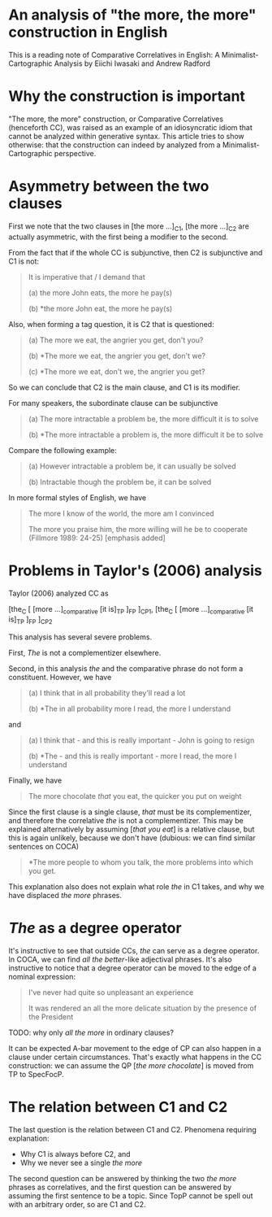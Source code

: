 An analysis of "the more, the more" construction in English
======

This is a reading note of Comparative Correlatives in English: A Minimalist-Cartographic Analysis by Eiichi Iwasaki and Andrew Radford

# Why the construction is important 

"The more, the more" construction, or Comparative Correlatives (henceforth CC), was raised as an example of an idiosyncratic idiom that cannot be analyzed within generative syntax.
This article tries to show otherwise: that the construction can indeed by analyzed from a Minimalist-Cartographic perspective.

# Asymmetry between the two clauses

First we note that the two clauses in [the more ...]<sub>C1</sub>, [the more ...]<sub>C2</sub> are actually asymmetric, with the first being a modifier to the second.

From the fact that if the whole CC is subjunctive, then C2 is subjunctive and C1 is not:

> It is imperative that / I demand that 
> 
>(a) the more John eats, the more he pay(s)
>
>(b) *the more John eat, the more he pay(s)

Also, when forming a tag question, it is C2 that is questioned:

>(a) The more we eat, the angrier you get, don't you?
>
>(b) *The more we eat, the angrier you get, don't we?
>
>(c) *The more we eat, don't we, the angrier you get?

So we can conclude that C2 is the main clause, and C1 is its modifier.

For many speakers, the subordinate clause can be subjunctive
> (a) The more intractable a problem be, the more difficult it is to solve
> 
> (b) *The more intractable a problem is, the more difficult it be to solve

Compare the following example:
> (a) However intractable a problem be, it can usually be solved
> 
> (b) Intractable though the problem be, it can be solved

In more formal styles of English, we have 
> The more I know of the world, the more am I convinced 
> 
> The more you praise him, the more willing will he be to cooperate (Fillmore 1989: 24-25) [emphasis added]

# Problems in Taylor's (2006) analysis

Taylor (2006) analyzed CC as 

[the<sub>C</sub> [ [more ...]<sub>comparative</sub> [it is]<sub>TP</sub> ]<sub>FP</sub> ]<sub>CP1</sub>,
[the<sub>C</sub> [ [more ...]<sub>comparative</sub> [it is]<sub>TP</sub> ]<sub>FP</sub> ]<sub>CP2</sub>

This analysis has several severe problems. 

First, *The* is not a complementizer elsewhere.

Second, in this analysis *the* and the comparative phrase do not form a constituent. However, we have 
> (a) I think that in all probability they'll read a lot
> 
> (b) *The in all probability more I read, the more I understand

and
> (a) I think that - and this is really important - John is going to resign
> 
> (b) *The - and this is really important - more I read, the more I understand

Finally, we have 

> The more chocolate *that* you eat, the quicker you put on weight

Since the first clause is a single clause, *that* must be its complementizer, and therefore the correlative *the* is not a complementizer.
This may be explained alternatively by assuming [*that you eat*] is a relative clause, but this is again unlikely, because we don't have (dubious: we can find similar sentences on COCA)

> *The more people to whom you talk, the more problems into which you get.

This explanation also does not explain what role *the* in C1 takes, and why we have displaced *the more* phrases.

# *The* as a degree operator

It's instructive to see that outside CCs, *the* can serve as a degree operator.
In COCA, we can find *all the better*-like adjectival phrases.
It's also instructive to notice that a degree operator can be moved to the edge of a nominal expression:

> I've never had quite so unpleasant an experience
> 
> It was rendered an all the more delicate situation by the presence of the President

TODO: why only *all the more* in ordinary clauses?

It can be expected A-bar movement to the edge of CP can also happen in a clause under certain circumstances.
That's exactly what happens in the CC construction: we can assume the QP [*the more chocolate*] is moved from TP to SpecFocP.

# The relation between C1 and C2

The last question is the relation between C1 and C2. Phenomena requiring explanation:
- Why C1 is always before C2, and 
- Why we never see a single *the more*

The second question can be answered by thinking the two *the more* phrases as correlatives, and the first question can be answered by assuming the first sentence to be a topic. Since TopP cannot be spell out with an arbitrary order, so are C1 and C2.
